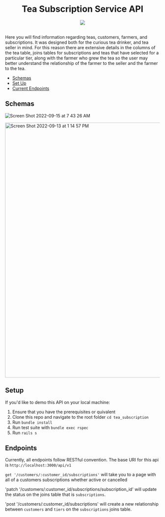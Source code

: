 

<div align="center">
  <h1>Tea Subscription Service API</h1>
  <img src="https://user-images.githubusercontent.com/98674727/190420043-2cb959ce-576b-4625-a79b-012b1d0f5608.gif">
</div>
<br>

Here you will find information regarding teas, customers, farmers, and subscriptions. It was designed both for the curious tea drinker, and tea seller in mind. For this reason there are extensive details in the columns of the tea table, joins tables for subscriptions and teas that have selected for a particular tier, along with the farmer who grew the tea so the user may better understand the relationship of the farmer to the seller and the farmer to the tea.

- [Schemas](#schemas)
- [Set Up](#setup)
- [Current Endpoints](#endpoints)


## Schemas

![Screen Shot 2022-09-15 at 7 43 26 AM](https://user-images.githubusercontent.com/98674727/190419699-570d9930-9b99-448e-93c4-39a16f34d8a3.png)

<img width="830" alt="Screen Shot 2022-09-13 at 1 14 57 PM" src="https://user-images.githubusercontent.com/98674727/189990640-e5f23d3f-e308-4b42-b6e3-e1edb4283ac6.png">

## Setup

If you'd like to demo this API on your local machine: 

  1. Ensure that you have the prerequisites or quivalent
  2. Clone this repo and navigate to the root folder `cd tea_subscription`
  3. Run `bundle install`
  4. Run test suite with `bundle exec rspec`
  5. Run `rails s`
  
  
## Endpoints

Currently, all endpoints follow RESTful convention. The base URI for this api is `http://localhost:3000/api/v1`

`get '/customers/:customer_id/subscriptions'` will take you to a page with all of a customers subscriptions whether active or cancelled


'patch '/customers/:customer_id/subscriptions/subscription_id' will update the status on the joins table that is `subscriptions`.


'post '/customers/:customer_id/subscriptions' will create a new relationship between `customers` and `tiers` on the `subscriptions` joins table.


